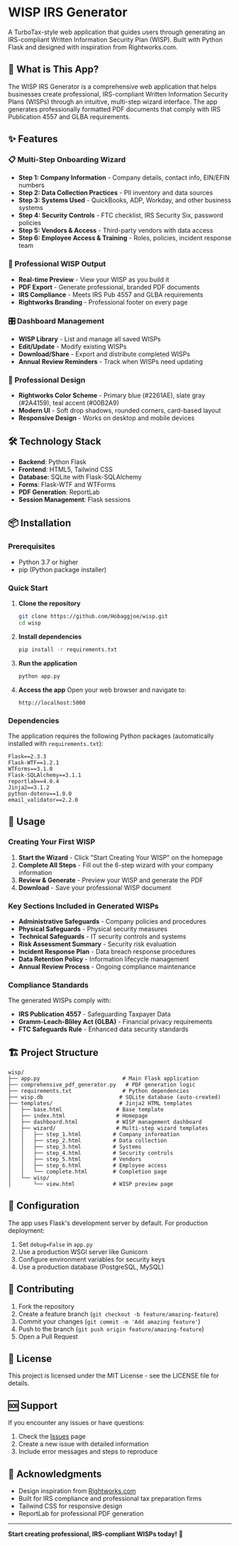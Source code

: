 # WISP IRS Generator

A TurboTax-style web application that guides users through generating an IRS-compliant Written Information Security Plan (WISP). Built with Python Flask and designed with inspiration from Rightworks.com.

## 🎯 What is This App?

The WISP IRS Generator is a comprehensive web application that helps businesses create professional, IRS-compliant Written Information Security Plans (WISPs) through an intuitive, multi-step wizard interface. The app generates professionally formatted PDF documents that comply with IRS Publication 4557 and GLBA requirements.

## ✨ Features

### 📋 Multi-Step Onboarding Wizard
- **Step 1: Company Information** - Company details, contact info, EIN/EFIN numbers
- **Step 2: Data Collection Practices** - PII inventory and data sources
- **Step 3: Systems Used** - QuickBooks, ADP, Workday, and other business systems
- **Step 4: Security Controls** - FTC checklist, IRS Security Six, password policies
- **Step 5: Vendors & Access** - Third-party vendors with data access
- **Step 6: Employee Access & Training** - Roles, policies, incident response team

### 📄 Professional WISP Output
- **Real-time Preview** - View your WISP as you build it
- **PDF Export** - Generate professional, branded PDF documents
- **IRS Compliance** - Meets IRS Pub 4557 and GLBA requirements
- **Rightworks Branding** - Professional footer on every page

### 🎛️ Dashboard Management
- **WISP Library** - List and manage all saved WISPs
- **Edit/Update** - Modify existing WISPs
- **Download/Share** - Export and distribute completed WISPs
- **Annual Review Reminders** - Track when WISPs need updating

### 🎨 Professional Design
- **Rightworks Color Scheme** - Primary blue (#2261AE), slate gray (#2A4159), teal accent (#00B2A9)
- **Modern UI** - Soft drop shadows, rounded corners, card-based layout
- **Responsive Design** - Works on desktop and mobile devices

## 🛠️ Technology Stack

- **Backend**: Python Flask
- **Frontend**: HTML5, Tailwind CSS
- **Database**: SQLite with Flask-SQLAlchemy
- **Forms**: Flask-WTF and WTForms
- **PDF Generation**: ReportLab
- **Session Management**: Flask sessions

## 📦 Installation

### Prerequisites
- Python 3.7 or higher
- pip (Python package installer)

### Quick Start

1. **Clone the repository**
   ```bash
   git clone https://github.com/Hobaggjoe/wisp.git
   cd wisp
   ```

2. **Install dependencies**
   ```bash
   pip install -r requirements.txt
   ```

3. **Run the application**
   ```bash
   python app.py
   ```

4. **Access the app**
   Open your web browser and navigate to:
   ```
   http://localhost:5000
   ```

### Dependencies

The application requires the following Python packages (automatically installed with `requirements.txt`):

```
Flask==2.3.3
Flask-WTF==1.2.1
WTForms==3.1.0
Flask-SQLAlchemy==3.1.1
reportlab==4.0.4
Jinja2==3.1.2
python-dotenv==1.0.0
email_validator==2.2.0
```

## 🚀 Usage

### Creating Your First WISP

1. **Start the Wizard** - Click "Start Creating Your WISP" on the homepage
2. **Complete All Steps** - Fill out the 6-step wizard with your company information
3. **Review & Generate** - Preview your WISP and generate the PDF
4. **Download** - Save your professional WISP document

### Key Sections Included in Generated WISPs

- **Administrative Safeguards** - Company policies and procedures
- **Physical Safeguards** - Physical security measures
- **Technical Safeguards** - IT security controls and systems
- **Risk Assessment Summary** - Security risk evaluation
- **Incident Response Plan** - Data breach response procedures
- **Data Retention Policy** - Information lifecycle management
- **Annual Review Process** - Ongoing compliance maintenance

### Compliance Standards

The generated WISPs comply with:
- **IRS Publication 4557** - Safeguarding Taxpayer Data
- **Gramm-Leach-Bliley Act (GLBA)** - Financial privacy requirements
- **FTC Safeguards Rule** - Enhanced data security standards

## 🏗️ Project Structure

```
wisp/
├── app.py                          # Main Flask application
├── comprehensive_pdf_generator.py   # PDF generation logic
├── requirements.txt                # Python dependencies
├── wisp.db                        # SQLite database (auto-created)
├── templates/                     # Jinja2 HTML templates
│   ├── base.html                 # Base template
│   ├── index.html                # Homepage
│   ├── dashboard.html            # WISP management dashboard
│   ├── wizard/                   # Multi-step wizard templates
│   │   ├── step_1.html          # Company information
│   │   ├── step_2.html          # Data collection
│   │   ├── step_3.html          # Systems
│   │   ├── step_4.html          # Security controls
│   │   ├── step_5.html          # Vendors
│   │   ├── step_6.html          # Employee access
│   │   └── complete.html        # Completion page
│   └── wisp/
│       └── view.html            # WISP preview page
```

## 🔧 Configuration

The app uses Flask's development server by default. For production deployment:

1. Set `debug=False` in `app.py`
2. Use a production WSGI server like Gunicorn
3. Configure environment variables for security keys
4. Use a production database (PostgreSQL, MySQL)

## 🤝 Contributing

1. Fork the repository
2. Create a feature branch (`git checkout -b feature/amazing-feature`)
3. Commit your changes (`git commit -m 'Add amazing feature'`)
4. Push to the branch (`git push origin feature/amazing-feature`)
5. Open a Pull Request

## 📄 License

This project is licensed under the MIT License - see the LICENSE file for details.

## 🆘 Support

If you encounter any issues or have questions:

1. Check the [Issues](https://github.com/Hobaggjoe/wisp/issues) page
2. Create a new issue with detailed information
3. Include error messages and steps to reproduce

## 🎉 Acknowledgments

- Design inspiration from [Rightworks.com](https://rightworks.com)
- Built for IRS compliance and professional tax preparation firms
- Tailwind CSS for responsive design
- ReportLab for professional PDF generation

---

**Start creating professional, IRS-compliant WISPs today!** 🚀